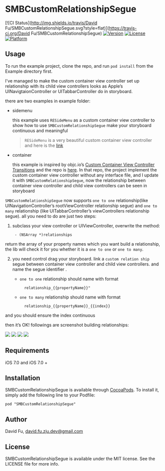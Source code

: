 # SMBCustomRelationshipSegue

[![CI Status](http://img.shields.io/travis/David Fu/SMBCustomRelationshipSegue.svg?style=flat)](https://travis-ci.org/David Fu/SMBCustomRelationshipSegue)
[![Version][image-1]][1]
[![License][image-2]][2]
[![Platform][image-3]][3]

## Usage

To run the example project, clone the repo, and run `pod install` from the Example directory first.

I've managed to make the custom container view controller set up relationship with its child view controllers looks as Apple’s UINavigtaionController or UITabbarController do in storyboard.

there are two examples in example folder:

+ sidemenu

	this example uses `RESideMenu` as a custom container view controller to show how to use `SMBCustomRelationshipSegue` make your storyboard continuous and meaningful

	> `RESideMenu` is a very beautiful custom container view controller and here is the [link][4]

+ container

	this example is inspired by objc.io’s [Custom Container View Controller Transitions][5] and the repo is [here][6]. In that repo, the project implement the custom container view controller without any interface file, and I update it with `SMBCustomRelationshipSegue`, now the relationship between container view controller and child view controllers can be seen in storyboard

`SMBCustomRelationshipSegue` now supports `one to one` relationship(like UINavigationController’s rootViewController relationship segue) and `one to many` relationship (like UITabbarController’s viewControllers relationship segue). all you need to do are just two steps:

1. subclass your view controller or UIViewController, overwrite the method:

		- (NSArray *)relationships

return the array of your property names which you want build a relationship, the lib will check it for you whether it is a `one to one` or `one to many`.

2. you need control drag your storyboard. link a `custom relation ship` segue between container view controller and child view controllers. and name the segue identifier .

	+ `one to one` relationship should name with format 

			relationship_{{propertyName}}"

	+ `one to many` relationship should name with format 

			relationship_{{propertyName}}_{{index}}

and you should ensure the index continuous

then it’s OK! followings are screenshot building relationships:

![][image-4]
![][image-5]
![][image-6]
![][image-7]

## Requirements

iOS 7.0 and iOS 7.0 +

## Installation

SMBCustomRelationshipSegue is available through [CocoaPods][7]. To install
it, simply add the following line to your Podfile:

	pod "SMBCustomRelationshipSegue"

## Author

David Fu, david.fu.zju.dev@gmail.com

## License

SMBCustomRelationshipSegue is available under the MIT license. See the LICENSE file for more info.

[1]:	http://cocoapods.org/pods/SMBCustomRelationshipSegue
[2]:	http://cocoapods.org/pods/SMBCustomRelationshipSegue
[3]:	http://cocoapods.org/pods/SMBCustomRelationshipSegue
[4]:	https://github.com/romaonthego/RESideMenu
[5]:	http://www.objc.io/issues/12-animations/custom-container-view-controller-transitions/
[6]:	https://github.com/objcio/issue-12-custom-container-transitions
[7]:	http://cocoapods.org

[image-1]:	https://img.shields.io/cocoapods/v/SMBCustomRelationshipSegue.svg?style=flat
[image-2]:	https://img.shields.io/cocoapods/l/SMBCustomRelationshipSegue.svg?style=flat
[image-3]:	https://img.shields.io/cocoapods/p/SMBCustomRelationshipSegue.svg?style=flat
[image-4]:	https://raw.githubusercontent.com/SuperMarioBean/SMBCustomRelationshipSegue/master/1.png
[image-5]:	https://raw.githubusercontent.com/SuperMarioBean/SMBCustomRelationshipSegue/master/2.png
[image-6]:	https://raw.githubusercontent.com/SuperMarioBean/SMBCustomRelationshipSegue/master/3.png
[image-7]:	https://raw.githubusercontent.com/SuperMarioBean/SMBCustomRelationshipSegue/master/4.png